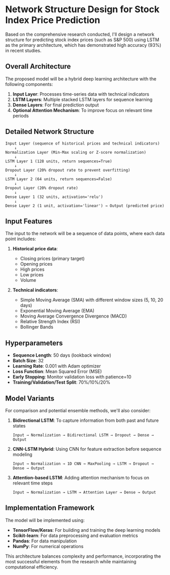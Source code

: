 # Network Structure Design for Stock Index Price Prediction

Based on the comprehensive research conducted, I'll design a network structure for predicting stock index prices (such as S&P 500) using LSTM as the primary architecture, which has demonstrated high accuracy (93%) in recent studies.

## Overall Architecture

The proposed model will be a hybrid deep learning architecture with the following components:

1. **Input Layer**: Processes time-series data with technical indicators
2. **LSTM Layers**: Multiple stacked LSTM layers for sequence learning
3. **Dense Layers**: For final prediction output
4. **Optional Attention Mechanism**: To improve focus on relevant time periods

## Detailed Network Structure

```
Input Layer (sequence of historical prices and technical indicators)
    ↓
Normalization Layer (Min-Max scaling or Z-score normalization)
    ↓
LSTM Layer 1 (128 units, return sequences=True)
    ↓
Dropout Layer (20% dropout rate to prevent overfitting)
    ↓
LSTM Layer 2 (64 units, return sequences=False)
    ↓
Dropout Layer (20% dropout rate)
    ↓
Dense Layer 1 (32 units, activation='relu')
    ↓
Dense Layer 2 (1 unit, activation='linear') → Output (predicted price)
```

## Input Features

The input to the network will be a sequence of data points, where each data point includes:

1. **Historical price data**:
   - Closing prices (primary target)
   - Opening prices
   - High prices
   - Low prices
   - Volume

2. **Technical indicators**:
   - Simple Moving Average (SMA) with different window sizes (5, 10, 20 days)
   - Exponential Moving Average (EMA)
   - Moving Average Convergence Divergence (MACD)
   - Relative Strength Index (RSI)
   - Bollinger Bands

## Hyperparameters

- **Sequence Length**: 50 days (lookback window)
- **Batch Size**: 32
- **Learning Rate**: 0.001 with Adam optimizer
- **Loss Function**: Mean Squared Error (MSE)
- **Early Stopping**: Monitor validation loss with patience=10
- **Training/Validation/Test Split**: 70%/10%/20%

## Model Variants

For comparison and potential ensemble methods, we'll also consider:

1. **Bidirectional LSTM**: To capture information from both past and future states
   ```
   Input → Normalization → Bidirectional LSTM → Dropout → Dense → Output
   ```

2. **CNN-LSTM Hybrid**: Using CNN for feature extraction before sequence modeling
   ```
   Input → Normalization → 1D CNN → MaxPooling → LSTM → Dropout → Dense → Output
   ```

3. **Attention-based LSTM**: Adding attention mechanism to focus on relevant time steps
   ```
   Input → Normalization → LSTM → Attention Layer → Dense → Output
   ```

## Implementation Framework

The model will be implemented using:
- **TensorFlow/Keras**: For building and training the deep learning models
- **Scikit-learn**: For data preprocessing and evaluation metrics
- **Pandas**: For data manipulation
- **NumPy**: For numerical operations

This architecture balances complexity and performance, incorporating the most successful elements from the research while maintaining computational efficiency.
